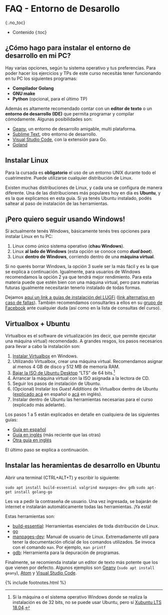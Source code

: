# FAQ - Entorno de Desarollo
{:.no_toc}

* Contenido
{:toc}

## ¿Cómo hago para instalar el entorno de desarrollo en mi PC?

Hay varias opciones, según tu sistema operativo y tus preferencias. Para poder hacer los ejercicios y TPs de este curso necesitás tener funcionando en tu PC los siguientes programas:

*   **Compilador Golang**
*   **GNU make**
*   **Python** (opcional, para el último TP)

Además es altamente recomendado contar con un **editor de texto** o un **entorno de desarrollo (IDE)** que permita programar y compilar cómodamente. Algunas posibilidades son:

*   [Geany](http://www.geany.org/), un entorno de desarrollo amigable, multi plataforma.
*   [Sublime Text](https://www.sublimetext.com/), otro entorno de desarrollo. 
* 	[Visual Studio Code](https://code.visualstudio.com/), con la extensión para Go.	
* 	[Goland](https://www.jetbrains.com/go/download/)

## Instalar Linux

Para la cursada es **obligatorio** el uso de un entorno UNIX durante todo el cuatrimestre. Puede utilizarse cualquier distribución de Linux. 

Existen muchas distribuciones de Linux, y cada una se configura de manera diferente. Una de las distribuciones más populares hoy en día es **Ubuntu**, y es la que explicamos en esta guía. Si ya tenés Ubuntu instalado, podés saltear al paso de instalación de las herramientas.

## ¡Pero quiero seguir usando Windows!

Si actualmente tenés Windows, básicamente tenés tres opciones para instalar Linux en tu PC:

1.  Linux como único sistema operativo (**chau Windows**).
1.  Linux **al lado de Windows** (esta opción se conoce como **_dual boot_**).
1.  Linux **dentro de Windows**, corriendo dentro de una **máquina virtual**.

Si no querés borrar Windows, la opción 3 suele ser la más fácil y es la que se explica a continuación. Igualmente, para usuarios de Windows recomendamos la opción 2 ya que tendrá mejor rendimiento. Para esta materia puede que estén bien con una máquina virtual, pero para materias futuras igualmente necesitarán tenerlo instalado de todas formas. 

Dejamos [aquí un link a guías de instalación del LUGFi](https://cloud.disroot.org/s/Wc7oMSo4jHg9Wq9) ([link alternativo en caso de fallas](https://drive.google.com/file/d/1Nj4NdHQSJGzq5sNexKBBSN--1Qni_lYQ/view?usp=sharing)). También recomendamos consultarles a ellos en su [grupo de Facebook](https://www.facebook.com/groups/lugfi) ante cualquier duda (así como en la lista de consultas del curso).

## Virtualbox + Ubuntu

Virtualbox es el software de virtualización (es decir, que permite ejecutar una máquina virtual) recomendado. A grandes resgos, los pasos necesarios para llevar a cabo la instalación son:

1.  [Instalar Virtualbox](http://www.virtualbox.org/wiki/Downloads) en Windows.
1.  Utilizando Virtualbox, crear una máquina virtual. Recomendamos asignar al menos 4 GB de disco y 512 MB de memoria RAM.
1.  [Bajar la ISO de Ubuntu Desktop](https://ubuntu.com/download/desktop) “LTS” de 64 bits.[^no32]
1.  Arrancar la máquina virtual con la ISO asignada a la lectora de CD.
1.  Seguir los pasos de instalación de Ubuntu.
1.  (Opcional) Instalar los _Guest Additions_ de Virtualbox dentro de Ubuntu ([explicado acá](http://reciclado100.blogspot.com.ar/2009/02/como-instalar-guest-additions.html) en español o [acá](http://helpdeskgeek.com/linux-tips/install-virtualbox-guest-additions-in-ubuntu/) en inglés).
1.  Instalar dentro de Ubuntu las herramientas necesarias para el curso (explicado más adelante).

Los pasos 1 a 5 están explicados en detalle en cualquiera de las siguientes guías:

*   [Guía en español](http://www.arturogoga.com/2008/02/19/linux-en-windows-con-virtual-box-ubuntu/)
*   [Guía en inglés](http://www.psychocats.net/ubuntu/virtualbox) (más reciente que las otras)
*   [Otra guía en inglés](http://aruljohn.com/info/virtualbox/)

El último paso se explica a continuación.

[^no32]: Si la máquina o el sistema operativo Windows donde se realiza la instalación es de 32 bits, no se puede usar Ubuntu, pero sí [Xubuntu LTS 18.04](https://xubuntu.org/download/).

## Instalar las heramientas de desarrollo en Ubuntu

Abrir una terminal (CTRL+ALT+T) y escribir lo siguiente:

`sudo apt install build-essential valgrind manpages-dev gdb`
`sudo apt-get install golang-go`

Les va a pedir la contraseña de usuario. Una vez ingresada, se bajarán de internet e instalarán automáticamente todas las herramientas. ¡Ya está!

Estas herramientas son:

* [build-essential](https://packages.ubuntu.com/bionic/build-essential): Herramientas esenciales de toda distribución de Linux. 
* [go](https://go.dev/doc/install)
* [manpages-dev](http://man7.org/linux/man-pages/man1/intro.1.html): Manual de usuario de Linux. Extremadamente util para tener la documentación oficial de los comandos utilizados. Se invoca con el comando `man`. Por ejemplo, `man printf`
* [gdb](https://www.gnu.org/software/gdb/): Herramienta para la depuración de programas.

Finalmente, se recomienda instalar un editor de texto más potente que los que vienen por defecto. Algunos ejemplos son [Geany](https://www.geany.org/) (`sudo apt install geany`), [Atom](https://atom.io/) y [Visual Studio Code](https://code.visualstudio.com/).

{% include footnotes.html %}
